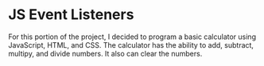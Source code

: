 # JS Event Listeners

For this portion of the project, I decided to program a basic calculator using JavaScript, HTML, and CSS. The calculator has the ability to add, subtract, multipy, and divide numbers. It also can clear the numbers.  
